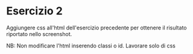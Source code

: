 # Esercizio 2
Aggiungere css all'html dell'esercizio precedente per ottenere il risultato riportato nello screenshot.

NB: Non modificare l'html inserendo classi o id. Lavorare solo di css